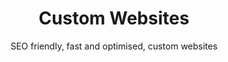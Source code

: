 ---
title: Custom Websites
subtitle: SEO friendly, fast and optimised, custom websites
image: images/custom-websites-wide.jpg
container: small

intro: Websites with custom design and functionality, SEO friendly, fast and optimised.With a long-term support and easy to use content management system (CMS).

blocks:
  Design: 
    title: Custom website design
    text: My job is to create an enjoyable experience for my clients. I always prefer the custom design based on a client content, but if you find a theme that you really like, i can customize and  implement it for you.

  Development: 
    title: Coding
    text: I avoid using themes and builders, I develop solutions from the ground up based on a project requirements. Using powerful ProcessWire CMS/CMF to build scalable solutions for all kind of needs. I write clean and semantic code, easy to maintain, optimised for performance and reusability.

  Features: 
    title: Custom Features
    text: Custom features based on a project requirements. 3rd party integrations, custom admin pages, user managament etc... Scalable solutions, easy to manage, upgrade and maintain.

  Optimisation: 
    title: 90+ Google Core Web Vitals
    text: One of main focuses when building a website is optimization and performance. Writing clean and optimized code with no bloat and unnesesery scripts, image optimization and caching... Goal is 90+ google core web vitals results.

  SEO: 
    title: SEO Optimization
    text: "I will take care of all your SEO needs related to the On-Page SEO: meta tags, sitemap, semantic html... I offer long term support and changes to your website based on your SEO needs."

  Deployment: 
    title: VPS, Github, Netlify
    text: For all my projects i use VPS servers from well known providers like Vultr and Digital Ocean, combined with plesk or runcloud server managament tools. For static websites i use github and netlify, with very low managament costs...

  Support: 
    title: Long Term Support
    text: I can offer fully managed long term solutions, from desing & development to hosting, maintaince and content managament... I provide 24/7 support, with direct contact and collaboration.
---